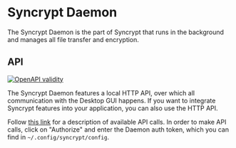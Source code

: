 # Syncrypt Daemon

The Syncrypt Daemon is the part of Syncrypt that runs in the background and
manages all file transfer and encryption.

## API

[![OpenAPI validity](http://online.swagger.io/validator?url=https://raw.githubusercontent.com/syncrypt/client/reliability/swagger.yaml)](https://generator.swagger.io/?url=https://raw.githubusercontent.com/syncrypt/client/reliability/swagger.yaml)

The Syncrypt Daemon features a local HTTP API, over which all communication
with the Desktop GUI happens. If you want to integrate Syncrypt features into
your application, you can also use the HTTP API.

Follow [this link](https://generator.swagger.io/?url=https://raw.githubusercontent.com/syncrypt/client/reliability/swagger.yaml)
for a description of available API calls. In order to make API calls, click on "Authorize" and enter
the Daemon auth token, which you can find in ``~/.config/syncrypt/config``.

